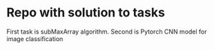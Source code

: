 # Repo with solution to tasks
First task is subMaxArray algorithm.
Second is Pytorch CNN model for image classification
